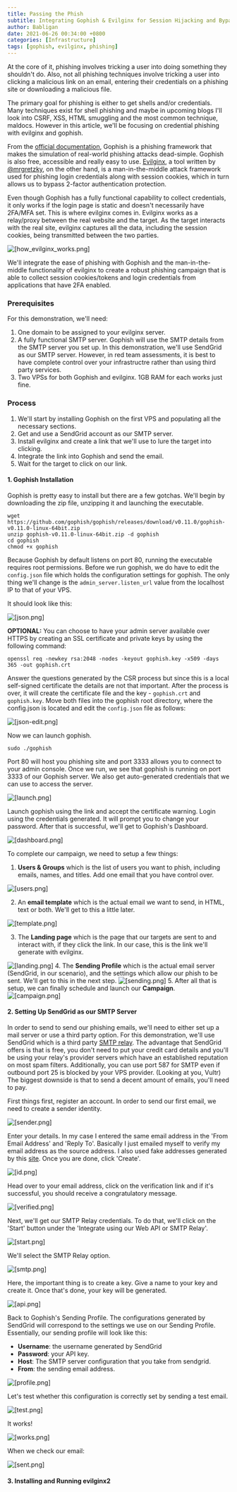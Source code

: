 ```yaml
---
title: Passing the Phish
subtitle: Integrating Gophish & Evilginx for Session Hijacking and Bypassing 2FA Authentication
author: Babligan
date: 2021-06-26 00:34:00 +0800
categories: [Infrastructure]
tags: [gophish, evilginx, phishing]
---
```

At the core of it, phishing involves tricking a user into doing something they shouldn't do. Also, not all phishing techniques involve tricking a user into clicking a malicious link on an email, entering their credentials on a phishing site or downloading a malicious file.

The primary goal for phishing is either to get shells and/or credentials. Many techniques exist for shell phishing and maybe in upcoming blogs I'll look into CSRF, XSS, HTML smuggling and the most common technique, maldocs. However in this article, we'll be focusing on credential phishing with evilginx and gophish.

From the [official documentation](https://docs.getgophish.com/user-guide/what-is-gophish), Gophish is a phishing framework that makes the simulation of real-world phishing attacks dead-simple. Gophish is also free, accessible and really easy to use. [Evilginx](https://github.com/kgretzky/evilginx2), a tool written by [@mrgretzky](https://twitter.com/mrgretzky), on the other hand, is a man-in-the-middle attack framework used for phishing login credentials along with session cookies, which in turn allows us to bypass 2-factor authentication protection.

Even though Gophish has a fully functional capability to collect credentials, it only works if the login page is static and doesn't necessarily have 2FA/MFA set. This is where evilginx comes in. Evilginx works as a relay/proxy between the real website and the target. As the target interacts with the real site, evilginx captures all the data, including the session cookies, being transmitted between the two parties.

![[how_evilginx_works.png]](/assets/img/gophish/how-evilginx-works.png)

We'll integrate the ease of phishing with Gophish and the man-in-the-middle functionality of evilginx to create a robust phishing campaign that is able to collect session cookies/tokens and login credentials from applications that have 2FA enabled.

### Prerequisites

For this demonstration, we'll need:

1. One domain to be assigned to your evilginx server.
2. A fully functional SMTP server. Gophish will use the SMTP details from the SMTP server you set up. In this demonstration, we'll use SendGrid as our SMTP server. However, in red team assessments, it is best to have complete control over your infrastructre rather than using third party services.
3. Two VPSs for both Gophish and evilginx. 1GB RAM for each works just fine.

### Process

1. We'll start by installing Gophish on the first VPS and populating all the necessary sections.
2. Get and use a SendGrid account as our SMTP server.
3. Install evilginx and create a link that we'll use to lure the target into clicking.
4. Integrate the link into Gophish and send the email.
5. Wait for the target to click on our link.

#### 1. Gophish Installation

Gophish is pretty easy to install but there are a few gotchas. We'll begin by downloading the zip file, unzipping it and launching the executable.

```shell
wget https://github.com/gophish/gophish/releases/download/v0.11.0/gophish-v0.11.0-linux-64bit.zip
unzip gophish-v0.11.0-linux-64bit.zip -d gophish  
cd gophish  
chmod +x gophish  
```

Because Gophish by default listens on port 80, running the executable requires root permissions. Before we run gophish, we do have to edit the `config.json` file which holds the configuration settings for gophish. The only thing we'll change is the `admin_server.listen_url` value from the localhost IP to that of your VPS.

It should look like this:

![[json.png]](/assets/img/gophish/json2.png)

**OPTIONAL:** You can choose to have your admin server available over HTTPS by creating an SSL certificate and private keys by using the following command:

```shell
openssl req -newkey rsa:2048 -nodes -keyout gophish.key -x509 -days 365 -out gophish.crt
```

Answer the questions generated by the CSR process but since this is a local self-signed certificate the details are not that important. After the process is over, it will create the certificate file and the key - `gophish.crt` and `gophish.key`. Move both files into the gophish root directory, where the config.json is located and edit the `config.json` file as follows:

![[json-edit.png]](/assets/img/gophish/json-edit2.png)

Now we can launch gophish.

```shell
sudo ./gophish
```

Port 80 will host you phishing site and port 3333 allows you to connect to your admin console. Once we run, we see that gophish is running on port 3333 of our Gophish server. We also get auto-generated credentials that we can use to access the server.

![[launch.png]](/assets/img/gophish/launch.png)

Launch gophish using the link and accept the certificate warning. Login using the credentials generated. It will prompt you to change your password. After that is successful, we'll get to Gophish's Dashboard.

![[dashboard.png]](/assets/img/gophish/dashboard.png)

To complete our campaign, we need to setup a few things:

1. **Users & Groups** which is the list of users you want to phish, including emails, names, and titles. Add one email that you have control over.

![[users.png]](/assets/img/gophish/users.png)

2. An **email template** which is the actual email we want to send, in HTML, text or both. We'll get to this a little later.

![[template.png]](/assets/img/gophish/template.png)

3. The **Landing page** which is the page that our targets are sent to and interact with, if they click the link. In our case, this is the link we'll generate with evilginx.

![[landing.png]](/assets/img/gophish/landing.png)
4. The **Sending Profile** which is the actual email server (SendGrid, in our scenario), and the settings which allow our phish to be sent. We'll get to this in the next step.
![[sending.png]](/assets/img/gophish/sending.png)
5. After all that is setup, we can finally schedule and launch our **Campaign**.
![[campaign.png]](/assets/img/gophish/campaign.png)

#### 2. Setting Up SendGrid as our SMTP Server

In order to send to send our phishing emails, we'll need to either set up a mail server or use a third party option. For this demonstration, we'll use SendGrid which is a third party [SMTP relay](https://babligan.github.io/posts/smtp-relaying-for-phishing/). The advantage that SendGrid offers is that is free, you don't need to put your credit card details and you'll be using your relay's provider servers which have an established reputation on most spam filters. Additionally, you can use port 587 for SMTP even if outbound port 25 is blocked by your VPS provider. (Looking at you, Vultr) The biggest downside is that to send a decent amount of emails, you'll need to pay.

First things first, register an account. In order to send our first email, we need to create a sender identity.

![[sender.png]](/assets/img/gophish/sender.png)

Enter your details. In my case I entered the same email address in the 'From Email Address' and 'Reply To'. Basically I just emailed myself to verify my email address as the source address. I also used fake addresses generated by this [site](https://www.fakeaddressgenerator.com/). Once you are done, click 'Create'.

![[id.png]](/assets/img/gophish/id.png)

Head over to your email address, click on the verification link and if it's successful, you should receive a congratulatory message.

![[verified.png]](/assets/img/gophish/verify.png)

Next, we'll get our SMTP Relay credentials. To do that, we'll click on the 'Start' button under the 'Integrate using our Web API or SMTP Relay'.

![[start.png]](/assets/img/gophish/start.png)

 We'll select the SMTP Relay option.
 
![[smtp.png]](/assets/img/gophish/smtp.png)

Here, the important thing is to create a key. Give a name to your key and create it. Once that's done, your key will be generated.

![[api.png]](/assets/img/gophish/api.png)

Back to Gophish's Sending Profile. The configurations generated by SendGrid will correspond to the settings we use on our Sending Profile. Essentially, our sending profile will look like this:

- **Username**: the username generated by SendGrid
- **Password**: your API key.
- **Host**: The SMTP server configuration that you take from sendgrid.
- **From**: the sending email address.

![[profile.png]](/assets/img/gophish/profile.png)

Let's test whether this configuration is correctly set by sending a test email.

![[test.png]](/assets/img/gophish/test.png)

It works!

![[works.png]](/assets/img/gophish/works.png)

When we check our email:

![[sent.png]](/assets/img/gophish/sent.png)

#### 3. Installing and Running evilginx2


